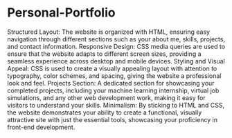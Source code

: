 # Personal-Portfolio
Structured Layout: The website is organized with HTML, ensuring easy navigation through different sections such as your about me, skills, projects, and contact information.
Responsive Design: CSS media queries are used to ensure that the website adapts to different screen sizes, providing a seamless experience across desktop and mobile devices.
Styling and Visual Appeal: CSS is used to create a visually appealing layout with attention to typography, color schemes, and spacing, giving the website a professional look and feel.
Projects Section: A dedicated section for showcasing your completed projects, including your machine learning internship, virtual job simulations, and any other web development work, making it easy for visitors to understand your skills.
Minimalism: By sticking to HTML and CSS, the website demonstrates your ability to create a functional, visually attractive site with just the essential tools, showcasing your proficiency in front-end development.

